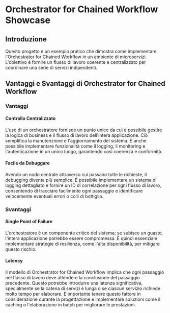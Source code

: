 # Orchestrator for Chained Workflow Showcase

## Introduzione

Questo progetto è un esempio pratico che dimostra come implementare l'Orchestrator for Chained Workflow in un ambiente di microservizi. 
L'obiettivo è fornire un flusso di lavoro coerente e centralizzato per coordinare una serie di servizi indipendenti.

## Vantaggi e Svantaggi di Orchestrator for Chained Workflow

### Vantaggi

#### Controllo Centralizzato
L'uso di un orchestratore fornisce un punto unico da cui è possibile gestire la logica di business e il flusso di lavoro dell'intera applicazione. 
Ciò semplifica la manutenzione e l'aggiornamento del sistema. È anche possibile implementare funzionalità come il logging, 
il monitoring e l'autenticazione in un unico luogo, garantendo così coerenza e conformità.

#### Facile da Debuggare
Avendo un nodo centrale attraverso cui passano tutte le richieste, il debugging diventa più semplice. 
È possibile implementare un sistema di logging dettagliato e fornire un ID di correlazione per ogni flusso di lavoro, 
consentendo di tracciare facilmente ogni passaggio e identificare velocemente eventuali errori o colli di bottiglia.

### Svantaggi

#### Single Point of Failure
L'orchestratore è un componente critico del sistema; se subisce un guasto, 
l'intera applicazione potrebbe essere compromessa. È quindi essenziale implementare strategie di resilienza, 
come l'alta disponibilità, per mitigare questo rischio.

#### Latency
Il modello di Orchestrator for Chained Workflow implica che ogni passaggio nel flusso di lavoro deve attendere la conclusione del passaggio precedente. 
Questo potrebbe introdurre una latenza significativa, specialmente se la catena di servizi è lunga o se ciascun servizio richiede molto tempo per elaborare. 
È importante tenere questo fattore in considerazione durante la progettazione e implementare soluzioni come il caching o l'elaborazione in batch per migliorare le prestazioni.
